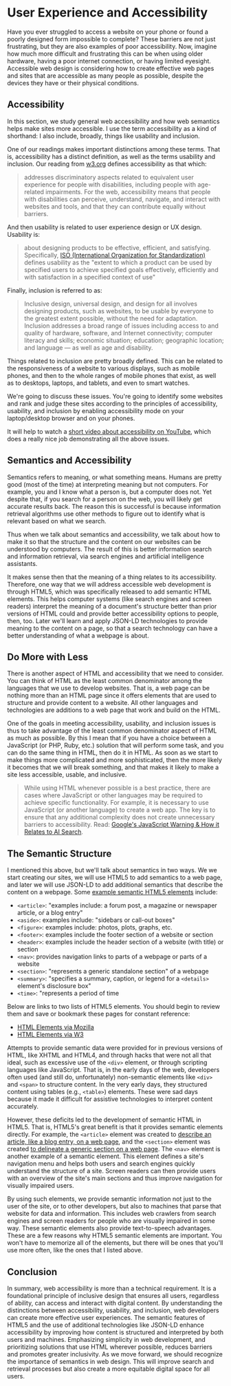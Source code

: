 # User Experience and Accessibility

Have you ever struggled to access a website on your phone or found a poorly designed form impossible to complete?
These barriers are not just frustrating, but they are also examples of poor accessibility.
Now, imagine how much more difficult and frustrating this can be when
using older hardware, having a poor internet connection, or having limited eyesight.
Accessible web design is considering how to create effective web pages and sites that are accessible as many people as possible,
despite the devices they have or their physical conditions.

## Accessibility

In this section, we study general web accessibility and how web semantics helps make sites more accessible.
I use the term accessibility as a kind of shorthand:
I also include, broadly, things like usability and inclusion.

One of our readings makes important distinctions among these terms.
That is, accessibility has a distinct definition, as well as the terms usability and inclusion.
Our reading from [w3.org][w3org] defines accessibility as that which:

> addresses discriminatory aspects related to equivalent user experience for people with disabilities, including people with age-related impairments. For the web, accessibility means that people with disabilities can perceive, understand, navigate, and interact with websites and tools, and that they can contribute equally without barriers.

And then usability is related to user experience design or UX design. Usability is:

> about designing products to be effective, efficient, and satisfying. Specifically, [ISO (International Organization for Standardization)][iso] defines usability as the "extent to which a product can be used by specified users to achieve specified goals effectively, efficiently and with satisfaction in a specified context of use"

Finally, inclusion is referred to as:

> Inclusive design, universal design, and design for all involves designing products, such as websites, to be usable by everyone to the greatest extent possible, without the need for adaptation. Inclusion addresses a broad range of issues including access to and quality of hardware, software, and Internet connectivity; computer literacy and skills; economic situation; education; geographic location; and language — as well as age and disability.

Things related to inclusion are pretty broadly defined.
This can be related to the responsiveness of a website to various displays, such as mobile phones,
and then to the whole ranges of mobile phones that exist, as well as to desktops, laptops, and tablets, and even to smart watches.

We're going to discuss these issues.
You're going to identify some websites and rank and judge these sites according
to the principles of accessibility, usability, and inclusion by enabling accessibility mode
on your laptop/desktop browser and on your phones.

It will help to watch a [short video about accessibility on YouTube][yt_accessibility],
which does a really nice job demonstrating all the above issues.

## Semantics and Accessibility

Semantics refers to meaning, or what something means.
Humans are pretty good (most of the time) at interpreting meaning but not computers.
For example, you and I know what a person is, but a computer does not.
Yet despite that, if you search for a person on the web, you will likely get accurate results back.
The reason this is successful is because information retrieval algorithms
use other methods to figure out to identify what is relevant based on what we search.

Thus when we talk about semantics and accessibility,
we talk about how to make it so that the structure and the content on our websites can be understood by computers.
The result of this is better information search and information retrieval, via search engines and artificial intelligence assistants.

It makes sense then that the meaning of a thing relates to its accessibility.
Therefore, one way that we will address accessible web development is through HTML5,
which was specifically released to add semantic HTML elements.
This helps computer systems (like search engines and screen readers) interpret the meaning of a document's structure
better than prior versions of HTML could and provide better accessibility options to people, then, too.
Later we'll learn and apply JSON-LD technologies to provide meaning to the content on a page,
so that a search technology can have a better understanding of what a webpage is about.

## Do More with Less

There is another aspect of HTML and accessibility that we need to consider.
You can think of HTML as the least common denominator among the languages that we use to develop websites.
That is, a web page can be nothing more than an HTML page since it offers elements that are used to structure and
provide content to a website.
All other languages and technologies are additions to a web page that work and build on the HTML.

One of the goals in meeting accessibility, usability, and inclusion issues
is thus to take advantage of the least common denominator aspect of HTML as much as possible.
By this I mean that if you have a choice between a JavaScript (or PHP, Ruby, etc.) solution that will perform some task,
and you can do the same thing in HTML, then do it in HTML.
As soon as we start to make things more complicated and more sophisticated,
then the more likely it becomes that we will break something, and that makes it likely to make a site less accessible, usable, and inclusive.

> While using HTML whenever possible is a best practice, there are cases where JavaScript or other languages may be required to achieve specific functionality. For example, it is necessary to use JavaScript (or another language) to create a web app. The key is to ensure that any additional complexity does not create unnecessary barriers to accessibility. Read: [Google's JavaScript Warning &amp; How it Relates to AI Search][google_seo].

## The Semantic Structure

I mentioned this above, but we'll talk about semantics in two ways.
We we start creating our sites, we will use HTML5 to add semantics to a web page,
and later we will use JSON-LD to add additional semantics that describe the content on a webpage.
Some [example semantic HTML5 elements][html5_example] include:

- `<article>`: "examples include: a forum post, a magazine or newspaper article, or a blog entry"
- `<aside>`: examples include: "sidebars or call-out boxes"
- `<figure>`: examples include: photos, plots, graphs, etc.
- `<footer>`: examples include the footer section of a website or section
- `<header>`: examples include the header section of a website (with title) or section
- `<nav>`: provides navigation links to parts of a webpage or parts of a website
- `<section>`: "represents a generic standalone section" of a webpage
- `<summary>`: "specifies a summary, caption, or legend for a `<details>` element's disclosure box"
- `<time>`: "represents a period of time

Below are links to two lists of HTML5 elements.
You should begin to review them and save or bookmark these pages for constant reference:

- [HTML Elements via Mozilla][html_mozilla]
- [HTML Elements via W3][html_w3m]

Attempts to provide semantic data were provided for in previous versions of HTML, like XHTML and HTML4,
and through hacks that were not all that ideal, such as excessive use of the `<div>` element, or through scripting languages like JavaScript.
That is, in the early days of the web, developers often used (and still do, unfortunately) non-semantic elements
like `<div>` and `<span>` to structure content.
In the very early days, they structured content using tables (e.g., `<table>`) elements.
These were sad days because it made it difficult for assistive technologies to interpret content accurately.

However, these deficits led to the development of semantic HTML in HTML5.
That is, HTML5's great benefit is that it provides semantic elements directly.
For example, the `<article>` element was created to [describe an article, like a blog entry, on a web page][html5_article],
and the `<section>` element was created [to delineate a generic section on a web page][html5_section].
The `<nav>` element is another example of a semantic element.
This element defines a site's navigation menu and helps both users and search engines quickly understand the structure of a site.
Screen readers can then provide users with an overview of the site's main sections and thus improve navigation for visually impaired users.

By using such elements, we provide semantic information not just to the user of the site, or to other developers,
but also to machines that parse that website for data and information.
This includes web crawlers from search engines and screen readers for people who are visually impaired in some way.
These semantic elements also provide text-to-speech advantages.
These are a few reasons why HTML5 semantic elements are important.
You won't have to memorize all of the elements, but there will be ones that you'll use more often,
like the ones that I listed above.

## Conclusion

In summary, web accessibility is more than a technical requirement.
It is a foundational principle of inclusive design that ensures all users, regardless of ability,
can access and interact with digital content.
By understanding the distinctions between accessibility, usability, and inclusion, web developers can create more effective user experiences.
The semantic features of HTML5 and the use of additional technologies like JSON-LD enhance accessibility by improving how content is
structured and interpreted by both users and machines.
Emphasizing simplicity in web development, and prioritizing solutions that use HTML wherever possible,
reduces barriers and promotes greater inclusivity.
As we move forward, we should recognize the importance of semantics in web design.
This will improve search and retrieval processes but also create a more equitable digital space for all users.

[google_seo]:https://www.searchenginejournal.com/googles-javascript-warning-how-it-relates-to-ai-search/536596/
[html5_article]:https://www.w3.org/TR/2012/WD-html-markup-20121025/article.html#article
[html5_example]:https://developer.mozilla.org/en-US/docs/Glossary/semantics#Semantics_in_HTML
[html5_section]:https://www.w3.org/TR/2012/WD-html-markup-20121025/section.html#section
[html_mozilla]:https://developer.mozilla.org/en-US/docs/Web/HTML/Element
[html_w3m]:https://www.w3.org/TR/2012/WD-html-markup-20121025/elements-by-function.html
[iso]:https://www.iso.org/home.html
[w3org]:https://www.w3.org/WAI/intro/usable
[yt_accessibility]:https://www.youtube.com/watch?v=3f31oufqFSM
